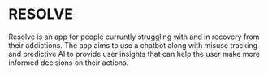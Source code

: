 # RESOLVE

Resolve is an app for people curruntly struggling with and in recovery from their addictions. The app aims to use a chatbot along with misuse tracking and predictive AI to provide user insights that can help the user make more informed decisions on their actions.
